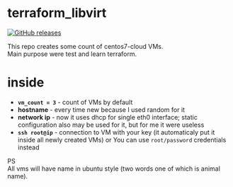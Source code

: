 # terraform_libvirt

[![GitHub releases](https://img.shields.io/github/release/satandyh/terraform_libvirt.svg)](https://github.com/satandyh/terraform_libvirt/releases)

This repo creates some count of centos7-cloud VMs.  
Main purpose were test and learn terraform.

# inside

- **`vm_count = 3`** - count of VMs by default
- **hostname** - every time new because I used random for it
- **network ip** - now it uses dhcp for single eth0 interface; static configuration also may be used for it, but for me it were useless
- **`ssh root@ip`** - connection to VM with your key (it automaticaly put it inside all newly created VMs) or You can use `root/password` credentials instead

PS  
All vms will have name in ubuntu style (two words one of which is animal name).
